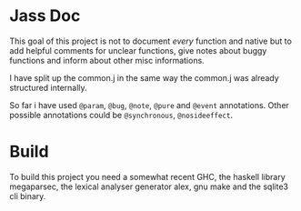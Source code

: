 # Jass Doc

This goal of this project is not to document *every* function and native but
to add helpful comments for unclear functions, give notes about buggy functions
and inform about other misc informations.

I have split up the common.j in the same way the common.j was already
structured internally.

So far i have used `@param`, `@bug`, `@note`, `@pure` and `@event` annotations.
Other possible annotations could be `@synchronous`, `@nosideeffect`.

# Build

To build this project you need a somewhat recent GHC,
the haskell library megaparsec, the lexical analyser generator alex,
gnu make and the sqlite3 cli binary.

